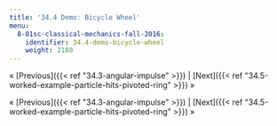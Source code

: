 ```yaml
---
title: '34.4 Demo: Bicycle Wheel'
menu:
  8-01sc-classical-mechanics-fall-2016:
    identifier: 34.4-demo-bicycle-wheel
    weight: 2180
---
```

« [Previous]({{< ref "34.3-angular-impulse" >}}) | [Next]({{< ref "34.5-worked-example-particle-hits-pivoted-ring" >}}) »

« [Previous]({{< ref "34.3-angular-impulse" >}}) | [Next]({{< ref "34.5-worked-example-particle-hits-pivoted-ring" >}}) »